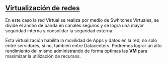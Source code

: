 ## [Virtualización de redes]()

En este caso la red Virtual se realiza por medio de Swhitches Virtuales, se divide el 
ancho de banda en canales seguros y se logra una mayor seguridad interna y consolidar
la seguridad externa. 

Esta virtualización habilita la movilidad de Apps y datos en la red, no solo entre servidores, 
si no, también entre Datacenters. Podremos lograr un alto rendimiento del mismo administrando
de forma optimas las **VM** para maximizar la utilización de recursos. 
